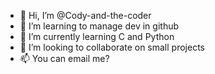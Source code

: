 - 👋 Hi, I’m @Cody-and-the-coder
- 👀 I’m learning to manage dev in github
- 🌱 I’m currently learning C and Python
- 💞️ I’m looking to collaborate on small projects
- 📫 You can email me?

<!---
Cody-and-the-coder/Cody-and-the-coder is a ✨ special ✨ repository because its `README.md` (this file) appears on your GitHub profile.
You can click the Preview link to take a look at your changes.
--->
